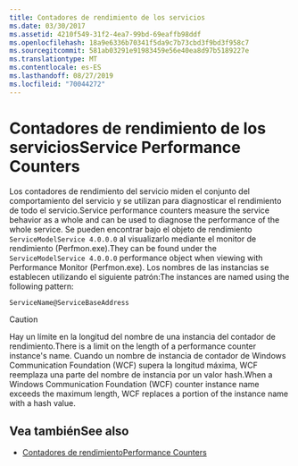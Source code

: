 ```yaml
---
title: Contadores de rendimiento de los servicios
ms.date: 03/30/2017
ms.assetid: 4210f549-31f2-4ea7-99bd-69eaffb98ddf
ms.openlocfilehash: 18a9e6336b70341f5da9c7b73cbd3f9bd3f958c7
ms.sourcegitcommit: 581ab03291e91983459e56e40ea8d97b5189227e
ms.translationtype: MT
ms.contentlocale: es-ES
ms.lasthandoff: 08/27/2019
ms.locfileid: "70044272"
---
```

# <a name="service-performance-counters"></a><span data-ttu-id="c4406-102">Contadores de rendimiento de los servicios</span><span class="sxs-lookup"><span data-stu-id="c4406-102">Service Performance Counters</span></span>
<span data-ttu-id="c4406-103">Los contadores de rendimiento del servicio miden el conjunto del comportamiento del servicio y se utilizan para diagnosticar el rendimiento de todo el servicio.</span><span class="sxs-lookup"><span data-stu-id="c4406-103">Service performance counters measure the service behavior as a whole and can be used to diagnose the performance of the whole service.</span></span> <span data-ttu-id="c4406-104">Se pueden encontrar bajo el objeto de rendimiento `ServiceModelService 4.0.0.0` al visualizarlo mediante el monitor de rendimiento (Perfmon.exe).</span><span class="sxs-lookup"><span data-stu-id="c4406-104">They can be found under the `ServiceModelService 4.0.0.0` performance object when viewing with Performance Monitor (Perfmon.exe).</span></span> <span data-ttu-id="c4406-105">Los nombres de las instancias se establecen utilizando el siguiente patrón:</span><span class="sxs-lookup"><span data-stu-id="c4406-105">The instances are named using the following pattern:</span></span>  
  
```  
ServiceName@ServiceBaseAddress  
```  
  
> [!CAUTION]
> <span data-ttu-id="c4406-106">Hay un límite en la longitud del nombre de una instancia del contador de rendimiento.</span><span class="sxs-lookup"><span data-stu-id="c4406-106">There is a limit on the length of a performance counter instance's name.</span></span> <span data-ttu-id="c4406-107">Cuando un nombre de instancia de contador de Windows Communication Foundation (WCF) supera la longitud máxima, WCF reemplaza una parte del nombre de instancia por un valor hash.</span><span class="sxs-lookup"><span data-stu-id="c4406-107">When a Windows Communication Foundation (WCF) counter instance name exceeds the maximum length, WCF replaces a portion of the instance name with a hash value.</span></span>  
  
## <a name="see-also"></a><span data-ttu-id="c4406-108">Vea también</span><span class="sxs-lookup"><span data-stu-id="c4406-108">See also</span></span>

- [<span data-ttu-id="c4406-109">Contadores de rendimiento</span><span class="sxs-lookup"><span data-stu-id="c4406-109">Performance Counters</span></span>](../../../../../docs/framework/wcf/diagnostics/performance-counters/index.md)
